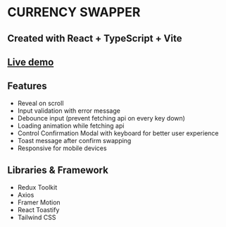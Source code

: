 # CURRENCY SWAPPER

## Created with React + TypeScript + Vite

## [Live demo](https://currency-swapper.vercel.app/)

## Features

- Reveal on scroll
- Input validation with error message
- Debounce input (prevent fetching api on every key down)
- Loading animation while fetching api
- Control Confirmation Modal with keyboard for better user experience
- Toast message after confirm swapping
- Responsive for mobile devices

## Libraries & Framework

- Redux Toolkit
- Axios
- Framer Motion
- React Toastify
- Tailwind CSS
